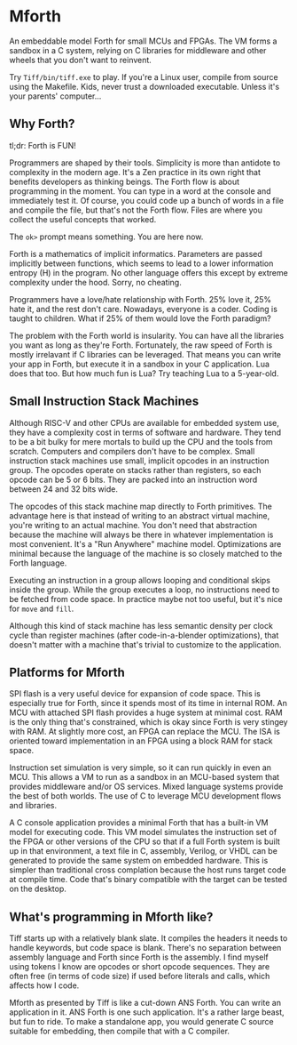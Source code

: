 # Mforth

An embeddable model Forth for small MCUs and FPGAs. The VM forms a sandbox in a C system, relying on C libraries for middleware and other wheels that you don't want to reinvent.

Try `Tiff/bin/tiff.exe` to play. If you're a Linux user, compile from source using the Makefile.
Kids, never trust a downloaded executable. Unless it's your parents' computer...

## Why Forth?

tl;dr: Forth is FUN!

Programmers are shaped by their tools.
Simplicity is more than antidote to complexity in the modern age.
It's a Zen practice in its own right that benefits developers as thinking beings.
The Forth flow is about programming in the moment.
You can type in a word at the console and immediately test it.
Of course, you could code up a bunch of words in a file and compile the file,
but that's not the Forth flow.
Files are where you collect the useful concepts that worked.

The `ok>` prompt means something. You are here now.

Forth is a mathematics of implicit informatics. Parameters are passed implicitly between functions,
which seems to lead to a lower information entropy (H) in the program.
No other language offers this except by extreme complexity under the hood. Sorry, no cheating.

Programmers have a love/hate relationship with Forth. 25% love it, 25% hate it, and the rest don't care.
Nowadays, everyone is a coder. Coding is taught to children.
What if 25% of them would love the Forth paradigm?

The problem with the Forth world is insularity.
You can have all the libraries you want as long as they're Forth.
Fortunately, the raw speed of Forth is mostly irrelavant if C libraries can be leveraged.
That means you can write your app in Forth, but execute it in a sandbox in your C application.
Lua does that too. But how much fun is Lua? Try teaching Lua to a 5-year-old.

## Small Instruction Stack Machines

Although RISC-V and other CPUs are available for embedded system use,
they have a complexity cost in terms of software and hardware.
They tend to be a bit bulky for mere mortals to build up the CPU and the tools from scratch.
Computers and compilers don't have to be complex.
Small instruction stack machines use small, implicit opcodes in an instruction group.
The opcodes operate on stacks rather than registers, so each opcode can be 5 or 6 bits.
They are packed into an instruction word between 24 and 32 bits wide.

The opcodes of this stack machine map directly to Forth primitives.
The advantage here is that instead of writing to an abstract virtual machine,
you're writing to an actual machine.
You don't need that abstraction because the machine will always be there
in whatever implementation is most convenient.
It's a "Run Anywhere" machine model.
Optimizations are minimal because the language of the machine is so closely matched to the Forth language.

Executing an instruction in a group allows looping and conditional skips inside the group.
While the group executes a loop, no instructions need to be fetched from code space.
In practice maybe not too useful, but it's nice for `move` and `fill`.

Although this kind of stack machine has less semantic density per clock cycle than register machines
(after code-in-a-blender optimizations),
that doesn't matter with a machine that's trivial to customize to the application.

## Platforms for Mforth

SPI flash is a very useful device for expansion of code space.
This is especially true for Forth, since it spends most of its time in internal ROM.
An MCU with attached SPI flash provides a huge system at minimal cost.
RAM is the only thing that's constrained, which is okay since Forth is very stingey with RAM.
At slightly more cost, an FPGA can replace the MCU.
The ISA is oriented toward implementation in an FPGA using a block RAM for stack space.

Instruction set simulation is very simple, so it can run quickly in even an MCU.
This allows a VM to run as a sandbox in an MCU-based system that provides middleware and/or OS services.
Mixed language systems provide the best of both worlds.
The use of C to leverage MCU development flows and libraries.

A C console application provides a minimal Forth that has a built-in VM model for executing code.
This VM model simulates the instruction set of the FPGA or other versions of the CPU so that
if a full Forth system is built up in that environment, a text file in C, assembly, Verilog, or VHDL
can be generated to provide the same system on embedded hardware.
This is simpler than traditional cross complation because the host runs target code at compile time.
Code that's binary compatible with the target can be tested on the desktop.

## What's programming in Mforth like?

Tiff starts up with a relatively blank slate. 
It compiles the headers it needs to handle keywords, but code space is blank.
There's no separation between assembly language and Forth since Forth is the assembly.
I find myself using tokens I know are opcodes or short opcode sequences.
They are often free (in terms of code size) if used before literals and calls,
which affects how I code.

Mforth as presented by Tiff is like a cut-down ANS Forth. You can write an application in it.
ANS Forth is one such application. It's a rather large beast, but fun to ride. 
To make a standalone app, you would generate C source suitable for embedding, 
then compile that with a C compiler.
